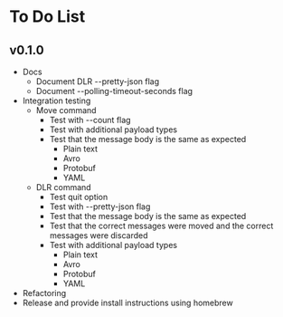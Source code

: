 # To Do List

## v0.1.0

* Docs
  * Document DLR --pretty-json flag
  * Document --polling-timeout-seconds flag
* Integration testing
  * Move command
    * Test with --count flag
    * Test with additional payload types
    * Test that the message body is the same as expected
      * Plain text
      * Avro
      * Protobuf
      * YAML
  * DLR command
    * Test quit option
    * Test with --pretty-json flag
    * Test that the message body is the same as expected
    * Test that the correct messages were moved and the correct messages were discarded
    * Test with additional payload types
      * Plain text
      * Avro
      * Protobuf
      * YAML
* Refactoring
* Release and provide install instructions using homebrew
